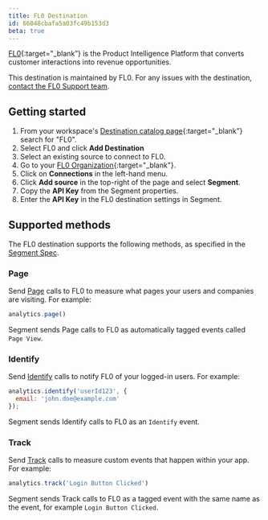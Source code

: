 ```yaml
---
title: FL0 Destination
id: 66048cbafa5a03fc49b153d3
beta: true
---
```


[FL0](https://fl0.com/?utm_source=segmentio&utm_medium=docs&utm_campaign=partners){:target="_blank”} is the Product Intelligence Platform that converts customer interactions into revenue opportunities.

This destination is maintained by FL0. For any issues with the destination, [contact the FL0 Support team](mailto:support@fl0.com).


## Getting started

1. From your workspace's [Destination catalog page](https://app.segment.com/goto-my-workspace/destinations/catalog){:target="_blank”} search for "FL0".
2. Select FL0 and click **Add Destination**
3. Select an existing source to connect to FL0.
4. Go to your [FL0 Organization](https://go.fl0.com){:target="_blank"}.
5. Click on **Connections** in the left-hand menu.
6. Click **Add source** in the top-right of the page and select **Segment**.
7. Copy the **API Key** from the Segment properties.
8. Enter the **API Key** in the FL0 destination settings in Segment.


## Supported methods

The FL0 destination supports the following methods, as specified in the [Segment Spec](/docs/connections/spec).

### Page

Send [Page](/docs/connections/spec/page) calls to FL0 to measure what pages your users and companies are visiting. For example:

```js
analytics.page()
```

Segment sends Page calls to FL0 as automatically tagged events called `Page View`.



### Identify

Send [Identify](/docs/connections/spec/identify) calls to notify FL0 of your logged-in users. For example:

```js
analytics.identify('userId123', {
  email: 'john.doe@example.com'
});
```

Segment sends Identify calls to FL0 as an `Identify` event.


### Track

Send [Track](/docs/connections/spec/track) calls to measure custom events that happen within your app. For example:

```js
analytics.track('Login Button Clicked')
```

Segment sends Track calls to FL0 as a tagged event with the same name as the event, for example `Login Button Clicked`.

